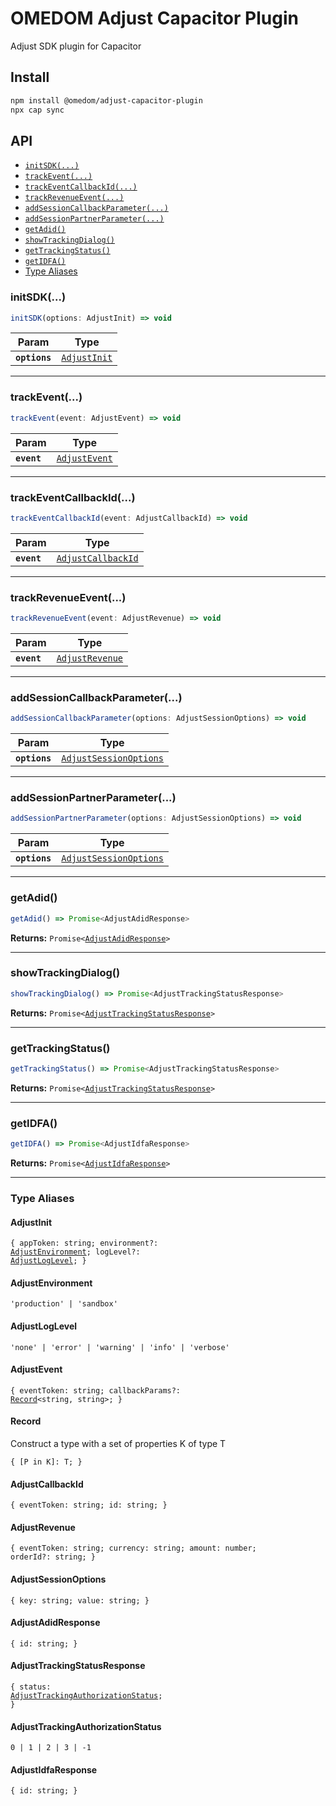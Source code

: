 # OMEDOM Adjust Capacitor Plugin

Adjust SDK plugin for Capacitor

## Install

```bash
npm install @omedom/adjust-capacitor-plugin
npx cap sync
```

## API

<docgen-index>

* [`initSDK(...)`](#initsdk)
* [`trackEvent(...)`](#trackevent)
* [`trackEventCallbackId(...)`](#trackeventcallbackid)
* [`trackRevenueEvent(...)`](#trackrevenueevent)
* [`addSessionCallbackParameter(...)`](#addsessioncallbackparameter)
* [`addSessionPartnerParameter(...)`](#addsessionpartnerparameter)
* [`getAdid()`](#getadid)
* [`showTrackingDialog()`](#showtrackingdialog)
* [`getTrackingStatus()`](#gettrackingstatus)
* [`getIDFA()`](#getidfa)
* [Type Aliases](#type-aliases)

</docgen-index>

<docgen-api>
<!--Update the source file JSDoc comments and rerun docgen to update the docs below-->

### initSDK(...)

```typescript
initSDK(options: AdjustInit) => void
```

| Param         | Type                                              |
| ------------- | ------------------------------------------------- |
| **`options`** | <code><a href="#adjustinit">AdjustInit</a></code> |

--------------------


### trackEvent(...)

```typescript
trackEvent(event: AdjustEvent) => void
```

| Param       | Type                                                |
| ----------- | --------------------------------------------------- |
| **`event`** | <code><a href="#adjustevent">AdjustEvent</a></code> |

--------------------


### trackEventCallbackId(...)

```typescript
trackEventCallbackId(event: AdjustCallbackId) => void
```

| Param       | Type                                                          |
| ----------- | ------------------------------------------------------------- |
| **`event`** | <code><a href="#adjustcallbackid">AdjustCallbackId</a></code> |

--------------------


### trackRevenueEvent(...)

```typescript
trackRevenueEvent(event: AdjustRevenue) => void
```

| Param       | Type                                                    |
| ----------- | ------------------------------------------------------- |
| **`event`** | <code><a href="#adjustrevenue">AdjustRevenue</a></code> |

--------------------


### addSessionCallbackParameter(...)

```typescript
addSessionCallbackParameter(options: AdjustSessionOptions) => void
```

| Param         | Type                                                                  |
| ------------- | --------------------------------------------------------------------- |
| **`options`** | <code><a href="#adjustsessionoptions">AdjustSessionOptions</a></code> |

--------------------


### addSessionPartnerParameter(...)

```typescript
addSessionPartnerParameter(options: AdjustSessionOptions) => void
```

| Param         | Type                                                                  |
| ------------- | --------------------------------------------------------------------- |
| **`options`** | <code><a href="#adjustsessionoptions">AdjustSessionOptions</a></code> |

--------------------


### getAdid()

```typescript
getAdid() => Promise<AdjustAdidResponse>
```

**Returns:** <code>Promise&lt;<a href="#adjustadidresponse">AdjustAdidResponse</a>&gt;</code>

--------------------


### showTrackingDialog()

```typescript
showTrackingDialog() => Promise<AdjustTrackingStatusResponse>
```

**Returns:** <code>Promise&lt;<a href="#adjusttrackingstatusresponse">AdjustTrackingStatusResponse</a>&gt;</code>

--------------------


### getTrackingStatus()

```typescript
getTrackingStatus() => Promise<AdjustTrackingStatusResponse>
```

**Returns:** <code>Promise&lt;<a href="#adjusttrackingstatusresponse">AdjustTrackingStatusResponse</a>&gt;</code>

--------------------


### getIDFA()

```typescript
getIDFA() => Promise<AdjustIdfaResponse>
```

**Returns:** <code>Promise&lt;<a href="#adjustidfaresponse">AdjustIdfaResponse</a>&gt;</code>

--------------------


### Type Aliases


#### AdjustInit

<code>{ appToken: string; environment?: <a href="#adjustenvironment">AdjustEnvironment</a>; logLevel?: <a href="#adjustloglevel">AdjustLogLevel</a>; }</code>


#### AdjustEnvironment

<code>'production' | 'sandbox'</code>


#### AdjustLogLevel

<code>'none' | 'error' | 'warning' | 'info' | 'verbose'</code>


#### AdjustEvent

<code>{ eventToken: string; callbackParams?: <a href="#record">Record</a>&lt;string, string&gt;; }</code>


#### Record

Construct a type with a set of properties K of type T

<code>{ [P in K]: T; }</code>


#### AdjustCallbackId

<code>{ eventToken: string; id: string; }</code>


#### AdjustRevenue

<code>{ eventToken: string; currency: string; amount: number; orderId?: string; }</code>


#### AdjustSessionOptions

<code>{ key: string; value: string; }</code>


#### AdjustAdidResponse

<code>{ id: string; }</code>


#### AdjustTrackingStatusResponse

<code>{ status: <a href="#adjusttrackingauthorizationstatus">AdjustTrackingAuthorizationStatus</a>; }</code>


#### AdjustTrackingAuthorizationStatus

<code>0 | 1 | 2 | 3 | -1</code>


#### AdjustIdfaResponse

<code>{ id: string; }</code>

</docgen-api>
